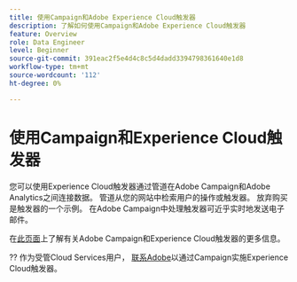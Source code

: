 ```yaml
---
title: 使用Campaign和Adobe Experience Cloud触发器
description: 了解如何使用Campaign和Adobe Experience Cloud触发器
feature: Overview
role: Data Engineer
level: Beginner
source-git-commit: 391eac2f5e4d4c8c5d4dadd3394798361640e1d8
workflow-type: tm+mt
source-wordcount: '112'
ht-degree: 0%

---
```


# 使用Campaign和Experience Cloud触发器

您可以使用Experience Cloud触发器通过管道在Adobe Campaign和Adobe Analytics之间连接数据。 管道从您的网站中检索用户的操作或触发器。 放弃购买是触发器的一个示例。 在Adobe Campaign中处理触发器可近乎实时地发送电子邮件。

在[此页面](https://experienceleague.adobe.com/docs/campaign-classic/using/integrating-with-adobe-experience-cloud/experience-triggers/about-triggers.html?lang=en)上了解有关Adobe Campaign和Experience Cloud触发器的更多信息。

?? 作为受管Cloud Services用户， [联系Adobe](../start/campaign-faq.md#support)以通过Campaign实施Experience Cloud触发器。

